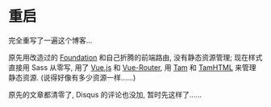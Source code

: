 重启
===

完全重写了一遍这个博客...

原先用改造过的 [Foundation](http://foundation.zurb.com/) 和自己折腾的前端路由, 没有静态资源管理; 现在样式直接用 Sass 从零写, 用了 [Vue.js](vuejs.org) 和 [Vue-Router](https://github.com/vuejs/vue-router), 用 [Tam](https://github.com/arrowrowe/tam) 和 [TamHTML](https://github.com/arrowrowe/tam-html) 来管理静态资源. (说得好像有多少资源一样......)

原先的文章都清零了, Disqus 的评论也没加, 暂时先这样了......
